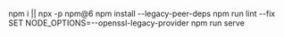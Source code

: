 npm i || npx -p npm@6 npm install --legacy-peer-deps
npm run lint --fix
SET NODE_OPTIONS=--openssl-legacy-provider
npm run serve